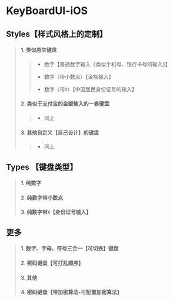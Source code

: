 # KeyBoardUI-iOS

## Styles【样式风格上的定制】
> #### 1. 类似原生键盘
> 
> > * 数字【普通数字输入《类似手机号、银行卡号的输入》】
> > 
> > * 数字（带小数点）【金额输入】
> > 
> > * 数字（带`X`）【中国居民身份证号的输入】
> 
> #### 2. 类似于支付宝的金额输入的一套键盘
> 
> > * 同上
> 
> #### 3. 其他自定义【自己设计】的键盘
> 
> > * 同上 

## Types 【键盘类型】
>
> #### 1. 纯数字
> 
> #### 2. 纯数字带小数点
> 
> #### 3. 纯数字带`X`【身份证号输入】
> 


## 更多
> #### 1. 数字、字母、符号三合一【可切换】键盘
> 
> #### 2. 密码键盘【可打乱顺序】
> 
> #### 3. 其他
> 
> #### 4. 密码键盘【带加密算法-可配置加密算法】
> 
> > 
> >
> >